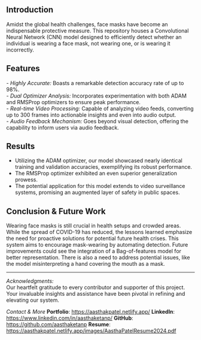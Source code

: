 ## Introduction
Amidst the global health challenges, face masks have become an indispensable protective measure. This repository houses a Convolutional Neural Network (CNN) model designed to efficiently detect whether an individual is wearing a face mask, not wearing one, or is wearing it incorrectly.

## Features
*- Highly Accurate:* Boasts a remarkable detection accuracy rate of up to 98%.  
*- Dual Optimizer Analysis:* Incorporates experimentation with both ADAM and RMSProp optimizers to ensure peak performance.  
*- Real-time Video Processing:* Capable of analyzing video feeds, converting up to 300 frames into actionable insights and even into audio output.  
*- Audio Feedback Mechanism:* Goes beyond visual detection, offering the capability to inform users via audio feedback.

## Results
- Utilizing the ADAM optimizer, our model showcased nearly identical training and validation accuracies, exemplifying its robust performance.  
- The RMSProp optimizer exhibited an even superior generalization prowess.  
- The potential application for this model extends to video surveillance systems, promising an augmented layer of safety in public spaces.

## Conclusion & Future Work
Wearing face masks is still crucial in health setups and crowded areas. While the spread of COVID-19 has reduced, the lessons learned emphasize the need for proactive solutions for potential future health crises. This system aims to encourage mask-wearing by automating detection. Future improvements could see the integration of a Bag-of-features model for better representation. There is also a need to address potential issues, like the model misinterpreting a hand covering the mouth as a mask.

---

*Acknowledgments:*  
Our heartfelt gratitude to every contributor and supporter of this project. Your invaluable insights and assistance have been pivotal in refining and elevating our system.

*Contact & More*
**Portfolio**:  https://aasthakpatel.netlify.app/ 
**LinkedIn**: https://www.linkedin.com/in/aasthaketanp/
**GitHub**: https://github.com/aasthaketanp
**Resume**: https://aasthakpatel.netlify.app/images/AasthaPatelResume2024.pdf
